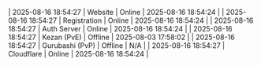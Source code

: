 | 2025-08-16 18:54:27 | Website | Online | 2025-08-16 18:54:24 |
| 2025-08-16 18:54:27 | Registration | Online | 2025-08-16 18:54:24 |
| 2025-08-16 18:54:27 | Auth Server | Online | 2025-08-16 18:54:24 |
| 2025-08-16 18:54:27 | Kezan (PvE) | Offline | 2025-08-03 17:58:02 |
| 2025-08-16 18:54:27 | Gurubashi (PvP) | Offline | N/A |
| 2025-08-16 18:54:27 | Cloudflare | Online | 2025-08-16 18:54:24 |
